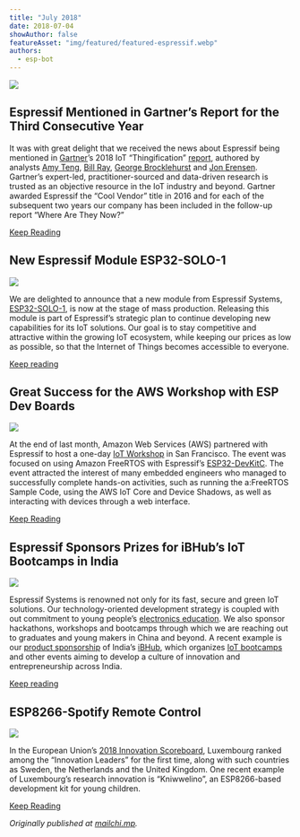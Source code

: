 ```yaml
---
title: "July 2018"
date: 2018-07-04
showAuthor: false
featureAsset: "img/featured/featured-espressif.webp"
authors:
  - esp-bot
---
```

![](img/july-1.webp)

## Espressif Mentioned in Gartner’s Report for the Third Consecutive Year

It was with great delight that we received the news about Espressif being mentioned in [Gartner](https://www.gartner.com/en)’s 2018 IoT “Thingification” [report](https://www.gartner.com/doc/3874295/cool-vendors-iot-thingification), authored by analysts [Amy Teng](http://www.gartner.com/analyst/17745), [Bill Ray](https://www.gartner.com/analyst/61747), [George Brocklehurst](https://www.gartner.com/analyst/62346) and [Jon Erensen](https://www.gartner.com/analyst/18692). Gartner’s expert-led, practitioner-sourced and data-driven research is trusted as an objective resource in the IoT industry and beyond. Gartner awarded Espressif the “Cool Vendor” title in 2016 and for each of the subsequent two years our company has been included in the follow-up report “Where Are They Now?”

[Keep Reading](https://www.espressif.com/en/media_overview/news/espressif-mentioned-gartner%E2%80%99s-report-third-consecutive-year?position=0&list=Qn6ZocV_Q4iWt0upqvqawAxWDtSkNhUMV8ZPDo03gLA)

## New Espressif Module ESP32-SOLO-1

![](img/july-2.webp)

We are delighted to announce that a new module from Espressif Systems, [ESP32-SOLO-1](https://www.espressif.com/sites/default/files/documentation/esp32-solo-1_datasheet_en.pdf), is now at the stage of mass production. Releasing this module is part of Espressif’s strategic plan to continue developing new capabilities for its IoT solutions. Our goal is to stay competitive and attractive within the growing IoT ecosystem, while keeping our prices as low as possible, so that the Internet of Things becomes accessible to everyone.

[Keep reading](https://www.espressif.com/en/media_overview/news/new-espressif-module-esp32-solo-1?position=0&list=dfZIPhqAIF0BiK52DJVBrajYszSDO4Tz-EVfuHGPMzw)

## Great Success for the AWS Workshop with ESP Dev Boards

![](img/july-3.webp)

At the end of last month, Amazon Web Services (AWS) partnered with Espressif to host a one-day [IoT Workshop](https://awsiotdaysanfranciscojune2018.splashthat.com/) in San Francisco. The event was focused on using Amazon FreeRTOS with Espressif’s [ESP32-DevKitC](https://www.espressif.com/en/products/hardware/esp32-devkitc/overview). The event attracted the interest of many embedded engineers who managed to successfully complete hands-on activities, such as running the a:FreeRTOS Sample Code, using the AWS IoT Core and Device Shadows, as well as interacting with devices through a web interface.

[Keep Reading](https://www.espressif.com/en/media_overview/news/great-success-aws-workshop-esp-dev-boards?position=0&list=eHDbXZpSj_CzquuDJUDW3g4HdS86VzWpt5VRWpz62Yk)

## Espressif Sponsors Prizes for iBHub’s IoT Bootcamps in India

![](img/july-4.webp)

Espressif Systems is renowned not only for its fast, secure and green IoT solutions. Our technology-oriented development strategy is coupled with out commitment to young people’s [electronics education](https://www.espressif.com/en/support/iot-college/courses#). We also sponsor hackathons, workshops and bootcamps through which we are reaching out to graduates and young makers in China and beyond. A recent example is our [product sponsorship](https://www.facebook.com/iBHubs/photos/pcb.2103222323328656/2103221646662057/?type=3&theater=) of India’s [iBHub](https://ibhubs.co/), which organizes [IoT bootcamps](https://ibhubs.co/iot-bootcamp/) and other events aiming to develop a culture of innovation and entrepreneurship across India.

[Keep reading](https://www.espressif.com/en/media_overview/news/espressif-sponsors-prizes-ibhub%E2%80%99s-iot-bootcamps-india?position=0&list=7dIyube79HzXAfFLEmmNn47D4VOtoP3QBPfQhK03200)

## ESP8266-Spotify Remote Control

![](img/july-5.webp)

In the European Union’s [2018 Innovation Scoreboard](http://ec.europa.eu/growth/industry/innovation/facts-figures/scoreboards_en), Luxembourg ranked among the “Innovation Leaders” for the first time, along with such countries as Sweden, the Netherlands and the United Kingdom. One recent example of Luxembourg’s research innovation is “Kniwwelino”, an ESP8266-based development kit for young children.

[Keep Reading](https://www.espressif.com/en/media_overview/news/kniwwelino-esp8266-based-dev-kit-children?position=0&list=2biGkx7UlCoBSlYoKzV1mh4j5UIzjwRzCYvIuERaQdw)

*Originally published at *[*mailchi.mp*](https://mailchi.mp/86fa7c95befa/espressif-esp-news-july-2018)*.*
